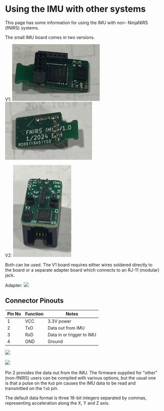 # Using the IMU with other systems

This page has some information for using the IMU with non- NinjaNIRS (fNIRS) systems.

The small IMU board comes in two versions.

V1:  ![](Images/v1-imu-front.jpg?raw=true)  ![](Images/v1-imu-back.jpg?raw=true)

V2:  ![](Images/v2-imu.jpg?raw=true)

Both can be used.  The V1 board requires either wires soldered
directly to the board or a separate adapter board which connects to an RJ-11 (modular) jack.

Adapter:  ![](Images/adapter.jpeg?raw=true)

## Connector Pinouts

| Pin No | Function | Notes                     |
|--------|----------|---------------------------|
| 1      | VCC      | 3.3V power                |
| 2      | TxD      | Data out from IMU         |
| 3      | RxD      | Data in or trigger to IMU |
| 4      | GND      | Ground                    |

![](Images/v1-imu-pinout.jpeg?raw=true)

![](Images/v2-imu-pinout.jpeg?raw=true)

Pin 2 provides the data out from the IMU.  The firmware supplied for
"other" (non-fNIRS) users can be compiled with various options, but
the usual one is that a pulse on the `RxD` pin causes the IMU data to
be read and transmitted on the `TxD` pin.

The default data format is three 16-bit integers separated by commas,
representing acceleration along the X, Y and Z axis.


